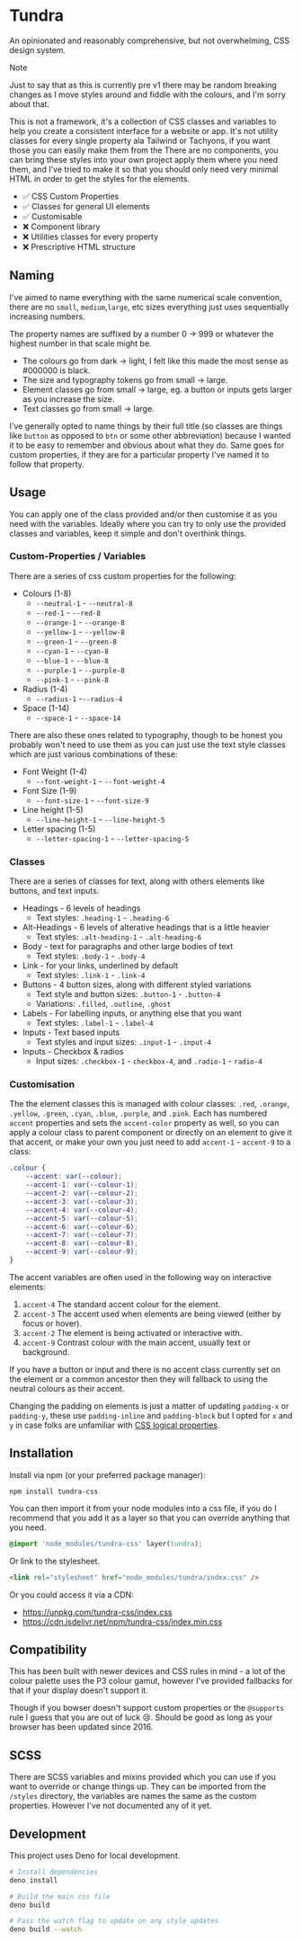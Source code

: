 # Tundra
An opinionated and reasonably comprehensive, but not overwhelming, CSS design system.

> [!NOTE]
> Just to say that as this is currently pre v1 there may be random breaking changes as I move styles around and fiddle with the colours, and I'm sorry about that.

This is not a framework, it's a collection of CSS classes and variables to help you create a consistent interface for a website or app.
It's not utility classes for every single property ala Tailwind or Tachyons, if you want those you can easily make them from the
There are no components, you can bring these styles into your own project apply them where you need them, and I've tried to make it so that you should only need very minimal HTML in order to get the styles for the elements.

- ✅ CSS Custom Properties
- ✅ Classes for general UI elements
- ✅ Customisable
- ❌ Component library
- ❌ Utilities classes for every property
- ❌ Prescriptive HTML structure

## Naming
I've aimed to name everything with the same numerical scale convention, there are no `small`, `medium`,`large`, etc sizes everything just uses sequentially increasing numbers.

The property names are suffixed by a number 0 -> 999 or whatever the highest number in that scale might be.

- The colours go from dark -> light, I felt like this made the most sense as #000000 is black.
- The size and typography tokens go from small -> large.
- Element classes go from small -> large, eg. a button or inputs gets larger as you increase the size.
- Text classes go from small -> large.

I've generally opted to name things by their full title (so classes are things like `button` as opposed to `btn` or some other abbreviation) because I wanted it to be easy to remember and obvious about what they do. Same goes for custom properties, if they are for a particular property I've named it to follow that property.

## Usage
You can apply one of the class provided and/or then customise it as you need with the variables. Ideally where you can try to only use the provided classes and variables, keep it simple and don't overthink things.

### Custom-Properties / Variables
There are a series of css custom properties for the following:
- Colours (1-8)
	- `--neutral-1` - `--neutral-8`
	- `--red-1` - `--red-8`
	- `--orange-1` - `--orange-8`
	- `--yellow-1` - `--yellow-8`
	- `--green-1` - `--green-8`
	- `--cyan-1` - `--cyan-8`
	- `--blue-1` - `--blue-8`
	- `--purple-1` - `--purple-8`
	- `--pink-1` - `--pink-8`
- Radius (1-4)
	- `--radius-1` -`--radius-4`
- Space (1-14)
	- `--space-1` - `--space-14`

There are also these ones related to typography, though to be honest you probably won't need to use them as you can just use the text style classes which are just various combinations of these:
- Font Weight (1-4)
	- `--font-weight-1` - `--font-weight-4`
- Font Size (1-9)
	- `--font-size-1` - `--font-size-9`
- Line height (1-5)
	- `--line-height-1` - `--line-height-5`
- Letter spacing (1-5)
	- `--letter-spacing-1` - `--letter-spacing-5`

### Classes
There are a series of classes for text, along with others elements like buttons, and text inputs.
- Headings - 6 levels of headings
	- Text styles: `.heading-1` - `.heading-6`
- Alt-Headings - 6 levels of alterative headings that is a little heavier
	- Text styles: `.alt-heading-1` - `.alt-heading-6`
- Body - text for paragraphs and other large bodies of text
	- Text styles: `.body-1` - `.body-4`
- Link - for your links, underlined by default
	- Text styles: `.link-1` - `.link-4`
- Buttons - 4 button sizes, along with different styled variations
	- Text style and button sizes: `.button-1` - `.button-4`
	- Variations: `.filled`, `.outline`, `.ghost`
- Labels - For labelling inputs, or anything else that you want
	- Text styles: `.label-1` - `.label-4`
- Inputs - Text based inputs
	- Text styles and input sizes: `.input-1` - `.input-4`
- Inputs - Checkbox & radios
	- Input sizes: `.checkbox-1` - `checkbox-4`, and `.radio-1` - `radio-4`

### Customisation
The the element classes this is managed with colour classes: `.red`, `.orange`, `.yellow`, `.green`, `.cyan`, `.blue`, `.purple`, and `.pink`.
Each has numbered `accent` properties and sets the `accent-color` property as well, so you can apply a colour class to parent component or directly on an element to give it that accent, or make your own you just need to add `accent-1` - `accent-9` to a class:
```css
.colour {
	--accent: var(--colour);
	--accent-1: var(--colour-1);
	--accent-2: var(--colour-2);
	--accent-3: var(--colour-3);
	--accent-4: var(--colour-4);
	--accent-5: var(--colour-5);
	--accent-6: var(--colour-6);
	--accent-7: var(--colour-7);
	--accent-8: var(--colour-8);
	--accent-9: var(--colour-9);
}
```
The accent variables are often used in the following way on interactive elements:
1. `accent-4` The standard accent colour for the element.
2. `accent-3` The accent used when elements are being viewed (either by focus or hover).
3. `accent-2` The element is being activated or interactive with.
4. `accent-9` Contrast colour with the main accent, usually text or background.

If you have a button or input and there is no accent class currently set on the element or a common ancestor then they will fallback to using the neutral colours as their accent.

Changing the padding on elements is just a matter of updating `padding-x` or `padding-y`, these use `padding-inline` and `padding-block` but I opted for `x` and `y` in case folks are unfamiliar with [CSS logical properties](https://developer.mozilla.org/en-US/docs/Web/CSS/CSS_logical_properties_and_values).

## Installation
Install via npm (or your preferred package manager):
```
npm install tundra-css
```

You can then import it from your node modules into a css file, if you do I recommend that you add it as a layer so that you can override anything that you need.
```css
@import 'node_modules/tundra-css' layer(tundra);
```

Or link to the stylesheet.
```html
<link rel="stylesheet" href="node_modules/tundra/index.css" />
```

Or you could access it via a CDN:
- https://unpkg.com/tundra-css/index.css
- https://cdn.jsdelivr.net/npm/tundra-css/index.min.css

## Compatibility
This has been built with newer devices and CSS rules in mind - a lot of the colour palette uses the P3 colour gamut, however I've provided fallbacks for that if your display doesn't support it.

Though if you bowser doesn't support custom properties or the `@supports` rule I guess that you are out of luck 😢. Should be good as long as your browser has been updated since 2016.

## SCSS
There are SCSS variables and mixins provided which you can use if you want to override or change things up. They can be imported from the `/styles` directory, the variables are names the same as the custom properties. However I've not documented any of it yet.

## Development
This project uses Deno for local development.
```bash
# Install dependencies
deno install

# Build the main css file
deno build

# Pass the watch flag to update on any style updates
deno build --watch
```
